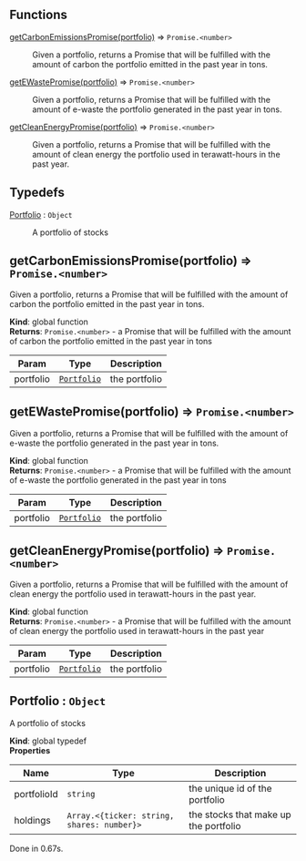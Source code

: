 ## Functions

<dl>
<dt><a href="#getCarbonEmissionsPromise">getCarbonEmissionsPromise(portfolio)</a> ⇒ <code>Promise.&lt;number&gt;</code></dt>
<dd><p>Given a portfolio, returns a Promise that will be fulfilled with the amount
of carbon the portfolio emitted in the past year in tons.</p>
</dd>
<dt><a href="#getEWastePromise">getEWastePromise(portfolio)</a> ⇒ <code>Promise.&lt;number&gt;</code></dt>
<dd><p>Given a portfolio, returns a Promise that will be fulfilled with the amount
of e-waste the portfolio generated in the past year in tons.</p>
</dd>
<dt><a href="#getCleanEnergyPromise">getCleanEnergyPromise(portfolio)</a> ⇒ <code>Promise.&lt;number&gt;</code></dt>
<dd><p>Given a portfolio, returns a Promise that will be fulfilled with the amount
of clean energy the portfolio used in terawatt-hours in the past year.</p>
</dd>
</dl>

## Typedefs

<dl>
<dt><a href="#Portfolio">Portfolio</a> : <code>Object</code></dt>
<dd><p>A portfolio of stocks</p>
</dd>
</dl>

<a name="getCarbonEmissionsPromise"></a>

## getCarbonEmissionsPromise(portfolio) ⇒ <code>Promise.&lt;number&gt;</code>

Given a portfolio, returns a Promise that will be fulfilled with the amount
of carbon the portfolio emitted in the past year in tons.

**Kind**: global function  
**Returns**: <code>Promise.&lt;number&gt;</code> - a Promise that will be fulfilled with the amount
of carbon the portfolio emitted in the past year in tons

| Param     | Type                                 | Description   |
| --------- | ------------------------------------ | ------------- |
| portfolio | [<code>Portfolio</code>](#Portfolio) | the portfolio |

<a name="getEWastePromise"></a>

## getEWastePromise(portfolio) ⇒ <code>Promise.&lt;number&gt;</code>

Given a portfolio, returns a Promise that will be fulfilled with the amount
of e-waste the portfolio generated in the past year in tons.

**Kind**: global function  
**Returns**: <code>Promise.&lt;number&gt;</code> - a Promise that will be fulfilled with the amount
of e-waste the portfolio generated in the past year in tons

| Param     | Type                                 | Description   |
| --------- | ------------------------------------ | ------------- |
| portfolio | [<code>Portfolio</code>](#Portfolio) | the portfolio |

<a name="getCleanEnergyPromise"></a>

## getCleanEnergyPromise(portfolio) ⇒ <code>Promise.&lt;number&gt;</code>

Given a portfolio, returns a Promise that will be fulfilled with the amount
of clean energy the portfolio used in terawatt-hours in the past year.

**Kind**: global function  
**Returns**: <code>Promise.&lt;number&gt;</code> - a Promise that will be fulfilled with the amount
of clean energy the portfolio used in terawatt-hours in the past year

| Param     | Type                                 | Description   |
| --------- | ------------------------------------ | ------------- |
| portfolio | [<code>Portfolio</code>](#Portfolio) | the portfolio |

<a name="Portfolio"></a>

## Portfolio : <code>Object</code>

A portfolio of stocks

**Kind**: global typedef  
**Properties**

| Name        | Type                                                        | Description                           |
| ----------- | ----------------------------------------------------------- | ------------------------------------- |
| portfolioId | <code>string</code>                                         | the unique id of the portfolio        |
| holdings    | <code>Array.&lt;{ticker: string, shares: number}&gt;</code> | the stocks that make up the portfolio |

Done in 0.67s.
